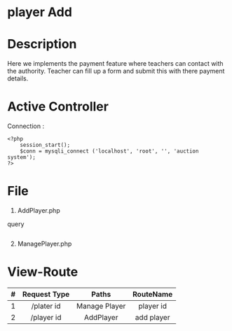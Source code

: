 # player Add 

# Description
Here we implements the payment feature where teachers can contact with the authority. Teacher can fill up a form and submit this with there payment details.


# Active Controller

Connection : 

``` 
<?php
    session_start();
    $conn = mysqli_connect ('localhost', 'root', '', 'auction system');
?>
```


# File

1. AddPlayer.php

query
 ``` $sql = "SELECT players.*, categories.categories_name FROM players, categories WHERE players.categories_id = categories.id order by players.player_name desc";
```

2. ManagePlayer.php
    
# View-Route

| # | Request Type     |      Paths         |    RouteName   |
|:-:|:----------------:|:------------------:|:--------------:|
| 1 |    /plater id    |   Manage Player    |  player id     |
| 2 |    /player id    |   AddPlayer        |  add player    |
 

